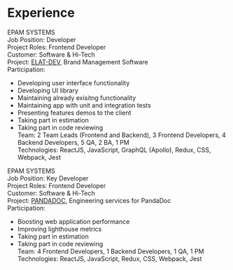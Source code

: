 # Experience

EPAM SYSTEMS \
Job Position: Developer \
Project Roles: Frontend Developer \
Customer: Software & Hi-Tech \
Project: [ELAT-DEV](https://brandgility.com/), Brand Management Software \
Participation:
 * Developing user interface functionality
 * Developing UI library
 * Maintaining already exisitng functionality
 * Maintaining app with unit and integration tests
 * Presenting features demos to the client
 * Taking part in estimation
 * Taking part in code reviewing \
Team: 2 Team Leads (Frontend and Backend), 3 Frontend Developers, 4 Backend Developers, 5 QA, 2 BA, 1 PM \
Technologies: ReactJS, JavaScript, GraphQL (Apollo), Redux, CSS, Webpack, Jest


EPAM SYSTEMS \
Job Position: Key Developer \
Project Roles: Frontend Developer \
Customer: Software & Hi-Tech \
Project: [PANDADOC](https://www.pandadoc.com/), Engineering services for PandaDoc \
Participation: 
 * Boosting web application performance
 * Improving lighthouse metrics
 * Taking part in estimation
 * Taking part in code reviewing \
Team: 4 Frontend Developers, 1 Backend Developers, 1 QA, 1 PM \
Technologies: ReactJS, JavaScript, Redux, CSS, Webpack, Jest
